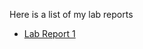 <head>
    <link rel="shortcut icon" type="image/x-icon" href="favicon.png">
</head>

Here is a list of my lab reports

* [Lab Report 1](https://empire-penguin.github.io/lab-reports/lab-report-1-week-2.html)
